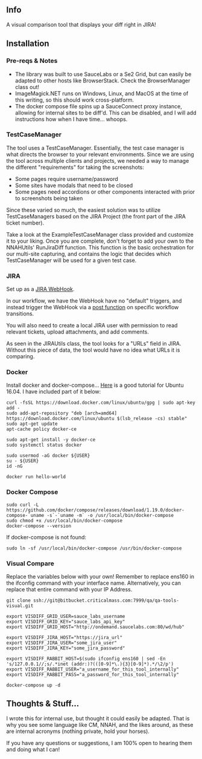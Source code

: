 ## Info

A visual comparison tool that displays your diff right in JIRA!

## Installation

### Pre-reqs & Notes

- The library was built to use SauceLabs or a Se2 Grid, but can easily be adapted to other hosts like BrowserStack. Check the BrowserManager class out!
- ImageMagick.NET runs on Windows, Linux, and MacOS at the time of this writing, so this should work cross-platform.
- The docker compose file spins up a SauceConnect proxy instance, allowing for internal sites to be diff'd. This can be disabled, and I will add instructions how when I have time... whoops.

### TestCaseManager

The tool uses a TestCaseManager. Essentially, the test case manager is what directs the browser to your relevant environments. Since we are using the tool across multiple clients and projects, we needed a way to manage the different "requirements" for taking the screenshots:

- Some pages require username/password
- Some sites have modals that need to be closed
- Some pages need accordions or other components interacted with prior to screenshots being taken

Since these varied so much, the easiest solution was to utilize TestCaseManagers based on the JIRA Project (the front part of the JIRA ticket number). 

Take a look at the ExampleTestCaseManager class provided and customize it to your liking. Once you are complete, don't forget to add your own to the NNAHUtils' RunJiraDiff function. This function is the basic orchestration for our multi-site capturing, and contains the logic that decides which TestCaseManager will be used for a given test case.

### JIRA

Set up as a [JIRA WebHook](https://developer.atlassian.com/server/jira/platform/webhooks/).

In our workflow, we have the WebHook have no "default" triggers, and instead trigger the WebHook via a [post function](https://confluence.atlassian.com/adminjiracloud/advanced-workflow-configuration-776636620.html#Advancedworkflowconfiguration-optionalpostfunctionsOptionalpostfunctions) on specific workflow transitions.

You will also need to create a local JIRA user with permission to read relevant tickets, upload attachments, and add comments.

As seen in the JIRAUtils class, the tool looks for a "URLs" field in JIRA. Without this piece of data, the tool would have no idea what URLs it is comparing.

### Docker

Install docker and docker-compose... [Here](https://www.digitalocean.com/community/tutorials/how-to-install-and-use-docker-on-ubuntu-16-04) is a good tutorial for Ubuntu 16.04. I have included part of it below:


```
curl -fsSL https://download.docker.com/linux/ubuntu/gpg | sudo apt-key add -
sudo add-apt-repository "deb [arch=amd64] https://download.docker.com/linux/ubuntu $(lsb_release -cs) stable"
sudo apt-get update
apt-cache policy docker-ce

sudo apt-get install -y docker-ce
sudo systemctl status docker

sudo usermod -aG docker ${USER}
su - ${USER}
id -nG

docker run hello-world
```

### Docker Compose

```
sudo curl -L https://github.com/docker/compose/releases/download/1.19.0/docker-compose-`uname -s`-`uname -m` -o /usr/local/bin/docker-compose
sudo chmod +x /usr/local/bin/docker-compose
docker-compose --version
```

If docker-compose is not found:

```
sudo ln -sf /usr/local/bin/docker-compose /usr/bin/docker-compose
```

### Visual Compare

Replace the variables below with your own! Remember to replace ens160 in the ifconfig command with your interface name. Alternatively, you can replace that entire command with your IP Address.

```
git clone ssh://git@bitbucket.criticalmass.com:7999/qa/qa-tools-visual.git

export VISDIFF_GRID_USER=sauce_labs_username
export VISDIFF_GRID_KEY="sauce_labs_api_key"
export VISDIFF_GRID_HOST="http://ondemand.saucelabs.com:80/wd/hub"

export VISDIFF_JIRA_HOST="https://jira_url"
export VISDIFF_JIRA_USER="some_jira_user"
export VISDIFF_JIRA_KEY="some_jira_password"

export VISDIFF_RABBIT_HOST=$(sudo ifconfig ens160 | sed -En 's/127.0.0.1//;s/.*inet (addr:)?(([0-9]*\.){3}[0-9]*).*/\2/p')
export VISDIFF_RABBIT_USER="a_username_for_this_tool_internally"
export VISDIFF_RABBIT_PASS="a_password_for_this_tool_internally"

docker-compose up -d
```

## Thoughts & Stuff...

I wrote this for internal use, but thought it could easily be adapted. That is why you see some language like CM, NNAH, and the likes around, as these are internal acronyms (nothing private, hold your horses).

If you have any questions or suggestions, I am 100% open to hearing them and doing what I can!

